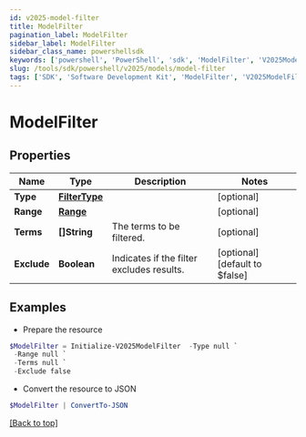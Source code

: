 ```yaml
---
id: v2025-model-filter
title: ModelFilter
pagination_label: ModelFilter
sidebar_label: ModelFilter
sidebar_class_name: powershellsdk
keywords: ['powershell', 'PowerShell', 'sdk', 'ModelFilter', 'V2025ModelFilter']
slug: /tools/sdk/powershell/v2025/models/model-filter
tags: ['SDK', 'Software Development Kit', 'ModelFilter', 'V2025ModelFilter']
---
```


# ModelFilter

## Properties

| Name | Type | Description | Notes |
| --- | --- | --- | --- |
| **Type** | [**FilterType**](filter-type) |  | [optional] |
| **Range** | [**Range**](range) |  | [optional] |
| **Terms** | **[]String** | The terms to be filtered. | [optional] |
| **Exclude** | **Boolean** | Indicates if the filter excludes results. | [optional] [default to $false] |

## Examples

- Prepare the resource

```powershell
$ModelFilter = Initialize-V2025ModelFilter  -Type null `
 -Range null `
 -Terms null `
 -Exclude false
```

- Convert the resource to JSON

```powershell
$ModelFilter | ConvertTo-JSON
```

[[Back to top]](#)
